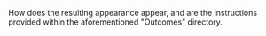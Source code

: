 How does the resulting appearance appear, and are the instructions provided within the aforementioned "Outcomes" directory. 
